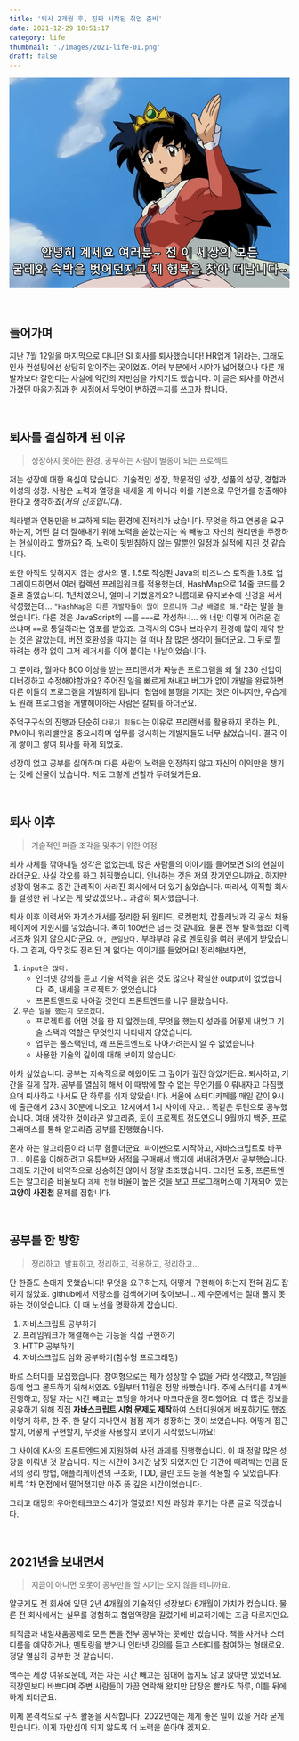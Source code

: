 ```yaml
---
title: '퇴사 2개월 후, 진짜 시작된 취업 준비'
date: 2021-12-29 10:51:17
category: life
thumbnail: './images/2021-life-01.png'
draft: false
---
```


![2021-life-01](./images/2021-life-01.png)

<br>

## 들어가며
지난 7월 12일을 마지막으로 다니던 SI 회사를 퇴사했습니다! HR업계 1위라는, 그래도 인사 컨설팅에선 상당히 알아주는 곳이었죠. 여러 부분에서 시야가 넓어졌으나 다른 개발자보다 잘한다는 사실에 약간의 자만심을 가지기도 했습니다. 이 글은 퇴사를 하면서 가졌던 마음가짐과 현 시점에서 무엇이 변하였는지를 쓰고자 합니다.

<br>

## 퇴사를 결심하게 된 이유
> 성장하지 못하는 환경, 공부하는 사람이 별종이 되는 프로젝트

저는 성장에 대한 욕심이 많습니다. 기술적인 성장, 학문적인 성장, 성품의 성장, 경험과 이성의 성장. 사람은 노력과 열정을 내세울 게 아니라 이를 기본으로 무언가를 창출해야 한다고 생각하죠(*저의 신조입니다*).

워라밸과 연봉만을 비교하게 되는 환경에 진저리가 났습니다. 무엇을 하고 연봉을 요구하는지, 어떤 걸 더 잘해내기 위해 노력을 쏟았는지는 쏙 빼놓고 자신의 권리만을 주장하는 현실이라고 할까요? 즉, 노력이 뒷받침하지 않는 말뿐인 일정과 실적에 지친 것 같습니다.

또한 아직도 잊혀지지 않는 상사의 말. 1.5로 작성된 Java의 비즈니스 로직을 1.8로 업그레이드하면서 여러 컬렉션 프레임워크를 적용했는데, HashMap으로 14줄 코드를 2줄로 줄였습니다. 1년차였으니, 얼마나 기뻤을까요? 나름대로 유지보수에 신경을 써서 작성했는데... `"HashMap은 다른 개발자들이 많이 모르니까 그냥 배열로 해."`라는 말을 들었습니다. 다른 것은 JavaScript의 `==`를 `===`로 작성하니... 왜 너만 이렇게 어려운 걸 쓰냐며 `==`로 통일하라는 엄포를 받았죠. 고객사의 OS나 브라우저 환경에 많이 제약 받는 것은 알았는데, 버전 호환성을 따지는 걸 떠나 참 많은 생각이 들더군요. 그 뒤로 뭘 하려는 생각 없이 그저 레거시를 이어 붙이는 나날이었습니다.

그 뿐이랴, 월마다 800 이상을 받는 프리랜서가 짜놓은 프로그램을 왜 월 230 신입이 디버깅하고 수정해야할까요? 주어진 일을 빠르게 쳐내고 버그가 없이 개발을 완료하면 다른 이들의 프로그램을 개발하게 됩니다. 협업에 불평을 가지는 것은 아니지만, 우습게도 원래 프로그램을 개발해야하는 사람은 칼퇴를 하더군요.

주먹구구식의 진행과 단순히 `다루기 힘들다`는 이유로 프리랜서를 활용하지 못하는 PL, PM이나 워라밸만을 중요시하며 업무를 경시하는 개발자들도 너무 싫었습니다. 결국 이게 쌓이고 쌓여 퇴사를 하게 되었죠.

성장이 없고 공부를 싫어하며 다른 사람의 노력을 인정하지 않고 자신의 이익만을 챙기는 것에 신물이 났습니다. 저도 그렇게 변할까 두려웠거든요.

<br>

## 퇴사 이후
> 기술적인 퍼즐 조각을 맞추기 위한 여정

회사 자체를 깎아내릴 생각은 없었는데, 많은 사람들의 이야기를 들어보면 SI의 현실이라더군요. 사실 각오를 하고 취직했습니다. 인내하는 것은 저의 장기였으니까요. 하지만 성장이 멈추고 중간 관리직이 사라진 회사에서 더 있기 싫었습니다. 따라서, 이직할 회사를 결정한 뒤 나오는 게 맞았겠으나... 과감히 퇴사했습니다.

퇴사 이후 이력서와 자기소개서를 정리한 뒤 원티드, 로켓펀치, 잡플래닛과 각 공식 채용 페이지에 지원서를 넣었습니다. 족히 100번은 넘는 것 같네요. 물론 전부 탈락했죠! 이력서조차 읽지 않으시더군요. `아, 큰일났다.` 부랴부랴 유료 멘토링을 여러 분에게 받았습니다. 그 결과, 아무것도 정리된 게 없다는 이야기를 들었어요! 정리해보자면,

1. `input은 많다.`
   - 인터넷 강의를 듣고 기술 서적을 읽은 것도 많으나 확실한 output이 없었습니다. 즉, 내세울 프로젝트가 없었습니다.
   - 프론트엔드로 나아갈 것인데 프론트엔드를 너무 몰랐습니다.
2. `무슨 일을 했는지 모르겠다.`
   - 프로젝트를 어떤 것을 한 지 알겠는데, 무엇을 했는지 성과를 어떻게 내었고 기술 스택과 역할은 무엇인지 나타내지 않았습니다.
   - 업무는 풀스택인데, 왜 프론트엔드로 나아가려는지 알 수 없었습니다.
   - 사용한 기술의 깊이에 대해 보이지 않습니다.

아차 싶었습니다. 공부는 지속적으로 해왔어도 그 깊이가 깊진 않았거든요. 퇴사하고, 기간을 길게 잡자. 공부를 열심히 해서 이 때밖에 할 수 없는 무언가를 이뤄내자고 다짐했으며 퇴사하고 나서도 단 하루를 쉬지 않았습니다. 서울에 스터디카페를 매일 같이 9시에 출근해서 23시 30분에 나오고, 12시에서 1시 사이에 자고... 똑같은 루틴으로 공부했습니다. 여태 생각한 것이라곤 알고리즘, 토이 프로젝트 정도였으니 9월까지 백준, 프로그래머스를 통해 알고리즘 공부를 진행했습니다. 

혼자 하는 알고리즘이라 너무 힘들더군요. 파이썬으로 시작하고, 자바스크립트로 바꾸고... 이론을 이해하려고 유튜브와 서적을 구매해서 백지에 써내려가면서 공부했습니다. 그래도 기간에 비약적으로 상승하진 않아서 정말 초조했습니다. 그러던 도중, 프론트엔드는 알고리즘 비율보다 `과제 전형` 비율이 높은 것을 보고 프로그래머스에 기재되어 있는 **고양이 사진첩** 문제를 접합니다.

<br>

## 공부를 한 방향
> 정리하고, 발표하고, 정리하고, 적용하고, 정리하고...

단 한줄도 손대지 못했습니다! 무엇을 요구하는지, 어떻게 구현해야 하는지 전혀 감도 잡히지 않았죠. github에서 저장소를 검색해가며 찾아보니... 제 수준에서는 절대 풀지 못하는 것이었습니다. 이 때 노선을 명확하게 잡습니다.

1. 자바스크립트 공부하기
2. 프레임워크가 해결해주는 기능을 직접 구현하기
3. HTTP 공부하기
4. 자바스크립트 심화 공부하기(함수형 프로그래밍)

바로 스터디를 모집했습니다. 참여형으로는 제가 성장할 수 없을 거라 생각했고, 책임을 등에 업고 몰두하기 위해서였죠. 9월부터 11월은 정말 바빴습니다. 주에 스터디를 4개씩 진행하고, 정말 자는 시간 빼고는 코딩을 하거나 마크다운을 정리했어요. 더 많은 정보를 공유하기 위해 직접 **자바스크립트 시험 문제도 제작**하여 스터디원에게 배포하기도 했죠. 이렇게 하루, 한 주, 한 달이 지나면서 점점 제가 성장하는 것이 보였습니다. 어떻게 접근할지, 어떻게 구현할지, 무엇을 사용할지 보이기 시작했으니까요!

그 사이에 K사의 프론트엔드에 지원하여 사전 과제를 진행했습니다. 이 때 정말 많은 성장을 이뤄낸 것 같습니다. 자는 시간이 3시간 남짓 되었지만 단 기간에 때려박는 만큼 문서의 정리 방법, 애플리케이션의 구조화, TDD, 클린 코드 등을 적용할 수 있었습니다. 비록 1차 면접에서 떨어졌지만 아주 뜻 깊은 시간이었습니다.

그리고 대망의 우아한테크코스 4기가 열렸죠! 지원 과정과 후기는 다른 글로 적겠습니다.

<br>

## 2021년을 보내면서
> 지금이 아니면 오롯이 공부만을 할 시기는 오지 않을 테니까요.

얄궂게도 전 회사에 있던 2년 4개월의 기술적인 성장보다 6개월이 가치가 컸습니다. 물론 전 회사에서는 실무를 경험하고 협업역량을 길렀기에 비교하기에는 조금 다르지만요.

퇴직금과 내일채움공제로 모은 돈을 전부 공부하는 곳에만 썼습니다. 책을 사거나 스터디룸을 예약하거나, 멘토링을 받거나 인터넷 강의를 듣고 스터디를 참여하는 형태로요. 정말 열심히 공부한 것 같습니다.

백수는 세상 여유로운데, 저는 자는 시간 빼고는 침대에 눕지도 않고 앉아만 있었네요. 직장인보다 바쁘다며 주변 사람들이 가끔 연락해 왔지만 답장은 빨라도 하루, 이틀 뒤에 하게 되더군요.

이제 본격적으로 구직 활동을 시작합니다. 2022년에는 제게 좋은 일이 있을 거라 굳게 믿습니다. 이게 자만심이 되지 않도록 더 노력을 쏟아야 겠지요.

<br>